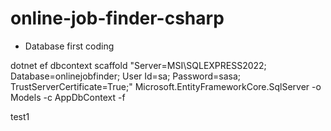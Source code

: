 ﻿# online-job-finder-csharp


- Database first coding

dotnet ef dbcontext scaffold "Server=MSI\SQLEXPRESS2022; Database=onlinejobfinder; User Id=sa; Password=sasa; TrustServerCertificate=True;" Microsoft.EntityFrameworkCore.SqlServer -o Models -c AppDbContext -f

test1
